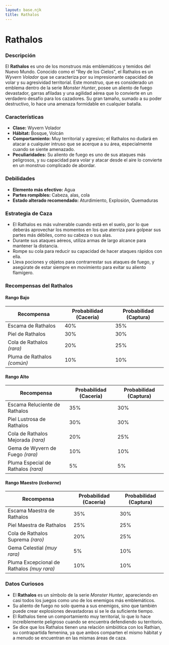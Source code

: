 ```yaml
---
layout: base.njk
title: Rathalos
---
```

# Rathalos

### Descripción
El **Rathalos** es uno de los monstruos más emblemáticos y temidos del Nuevo Mundo. Conocido como el "Rey de los Cielos", el Rathalos es un *Wyvern Volador* que se caracteriza por su impresionante capacidad de volar y su agresividad territorial. Este monstruo, que es considerado un emblema dentro de la serie *Monster Hunter*, posee un aliento de fuego devastador, garras afiladas y una agilidad aérea que lo convierte en un verdadero desafío para los cazadores. Su gran tamaño, sumado a su poder destructivo, lo hace una amenaza formidable en cualquier batalla.

### Características
- **Clase:** Wyvern Volador  
- **Hábitat:** Bosque, Volcán  
- **Comportamiento:** Muy territorial y agresivo; el Rathalos no dudará en atacar a cualquier intruso que se acerque a su área, especialmente cuando se siente amenazado.  
- **Peculiaridades:** Su aliento de fuego es uno de sus ataques más peligrosos, y su capacidad para volar y atacar desde el aire lo convierte en un monstruo complicado de abordar.

### Debilidades
- **Elemento más efectivo:** Agua  
- **Partes rompibles:** Cabeza, alas, cola  
- **Estado alterado recomendado:** Aturdimiento, Explosión, Quemaduras

### Estrategia de Caza
- El Rathalos es más vulnerable cuando está en el suelo, por lo que deberás aprovechar los momentos en los que aterriza para golpear sus partes más débiles, como su cabeza o sus alas.  
- Durante sus ataques aéreos, utiliza armas de largo alcance para mantener la distancia.  
- Rompe su cola para reducir su capacidad de hacer ataques rápidos con ella.  
- Lleva pociones y objetos para contrarrestar sus ataques de fuego, y asegúrate de estar siempre en movimiento para evitar su aliento flamígero.

### Recompensas del Rathalos

#### **Rango Bajo**
| Recompensa                  | Probabilidad (Cacería) | Probabilidad (Captura) |
|-----------------------------|-----------------------|-----------------------|
| Escama de Rathalos           | 40%                  | 35%                  |
| Piel de Rathalos             | 30%                  | 30%                  |
| Cola de Rathalos *(rara)*    | 20%                  | 25%                  |
| Pluma de Rathalos *(común)*  | 10%                  | 10%                  |

#### **Rango Alto**
| Recompensa                           | Probabilidad (Cacería) | Probabilidad (Captura) |
|--------------------------------------|-----------------------|-----------------------|
| Escama Reluciente de Rathalos        | 35%                  | 30%                  |
| Piel Lustrosa de Rathalos            | 30%                  | 30%                  |
| Cola de Rathalos Mejorada *(rara)*   | 20%                  | 25%                  |
| Gema de Wyvern de Fuego *(rara)*     | 10%                  | 10%                  |
| Pluma Especial de Rathalos *(rara)*  | 5%                   | 5%                   |

#### **Rango Maestro** (*Iceborne*)
| Recompensa                                  | Probabilidad (Cacería) | Probabilidad (Captura) |
|---------------------------------------------|-----------------------|-----------------------|
| Escama Maestra de Rathalos                  | 35%                  | 30%                  |
| Piel Maestra de Rathalos                    | 25%                  | 25%                  |
| Cola de Rathalos Suprema *(raro)*           | 20%                  | 25%                  |
| Gema Celestial *(muy rara)*                 | 5%                   | 10%                  |
| Pluma Excepcional de Rathalos *(muy rara)*  | 10%                  | 10%                  |

### Datos Curiosos
- El **Rathalos** es un símbolo de la serie *Monster Hunter*, apareciendo en casi todos los juegos como uno de los enemigos más emblemáticos.  
- Su aliento de fuego no solo quema a sus enemigos, sino que también puede crear explosiones devastadoras si se le da suficiente tiempo.  
- El Rathalos tiene un comportamiento muy territorial, lo que lo hace increíblemente peligroso cuando se encuentra defendiendo su territorio.  
- Se dice que los Rathalos tienen una relación simbiótica con los Rathian, su contrapartida femenina, ya que ambos comparten el mismo hábitat y a menudo se encuentran en las mismas áreas de caza.